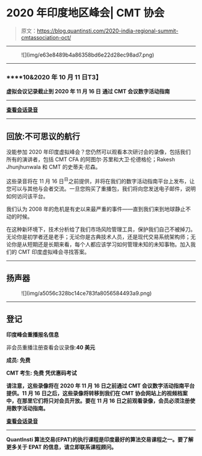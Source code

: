 # 2020 年印度地区峰会| CMT 协会

> 原文：<https://blog.quantinsti.com/2020-india-regional-summit-cmtassociation-oct/>

* * *

<figure class="kg-card kg-image-card">![](img/e63e8489b4a86358bd6e22d28ec98ad7.png)</figure>

* * *

### ****10&2020 年 10 月 11 日**T3】**

****虚拟会议记录截止到 2020 年 11 月 16 日****
****通过 CMT 会议数字活动指南****

* * *

[**查看会话录音**](https://cmtassociation.org/events/2020-india-regional-summit/?source=QuantInsti)

* * *

## 回放:不可思议的航行

没能参加 2020 年印度虚拟峰会？您仍然可以观看本次研讨会的录像，包括我们所有的演讲者，包括 CMT CFA 的阿图尔·苏里和大卫·伦德格伦；Rakesh Jhunjhunwala 和 CMT 的史蒂夫·尼森。

这些录音将在 11 月 16 日<sup>日</sup>之前提供，并将在我们的数字活动指南平台上发布，让您可以与其他与会者交流。一旦您购买了重播包，我们将向您发送电子邮件，说明如何访问该平台。

我们认为 2008 年的危机是有史以来最严重的事件——直到我们来到地球静止不动的时候。

在这种新环境下，技术分析给了我们市场风险管理工具，保护我们自己不被掉刀。无论你是初学者还是老手；无论你是古典技术人员，还是现代交易系统架构师；无论你是从短期还是长期来看，每个人都应该学习如何管理未知的未知事物。加入我们的 CMT 印度虚拟峰会寻找答案。

* * *

## **扬声器**

<figure class="kg-card kg-image-card kg-width-full">![](img/a5056c328bc14ce783fa8056584493a9.png)</figure>

* * *

## 登记

****印度峰会重播报名信息****

非会员重播注册查看会议录像:****40 美元****

**成员: ****免费******

**CMT 考生: ****免费**** 凭优惠码考试**

**请注意，这些录像将在 2020 年 11 月 16 日之前通过 CMT 会议数字活动指南平台提供。11 月 16 日之后，这些录像将转移到我们在 CMT 协会网站上的视频档案中，在那里它们将只对会员开放。要在 11 月 16 日之前观看录像，会员必须注册使用数字活动指南。**

**[**查看会话录音**](https://cmtassociation.org/events/2020-india-regional-summit/?source=QuantInsti)**

* * *

**QuantInsti 算法交易(EPAT)的执行课程是印度最好的算法交易课程之一。要了解更多关于 EPAT 的信息，请立即联系课程顾问。**